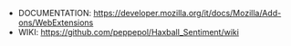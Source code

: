 - DOCUMENTATION: https://developer.mozilla.org/it/docs/Mozilla/Add-ons/WebExtensions
- WIKI: https://github.com/peppepol/Haxball_Sentiment/wiki